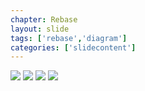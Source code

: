 ```yaml
---
chapter: Rebase
layout: slide
tags: ['rebase','diagram']
categories: ['slidecontent']
---
```



<div class="diagram-group">
<img class="diagram" src="assets/diagrams/rebase/interactive-01.png">
<img class="diagram fragment" src="assets/diagrams/rebase/interactive-02.png">
<img class="diagram fragment" src="assets/diagrams/rebase/interactive-03.png">
<img class="diagram fragment" src="assets/diagrams/rebase/interactive-04.png">
</div>